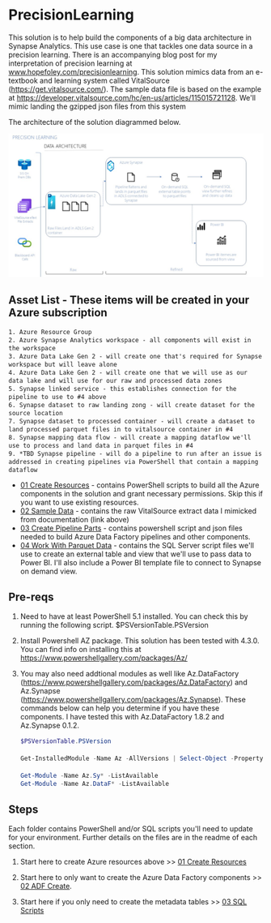 # PrecisionLearning

This solution is to help build the components of a big data architecture in Synapse Analytics.  This use case is one that tackles one data source in a precision learning.  There is an accompanying blog post for my interpretation of precision learning at www.hopefoley.com/precisionlearning.  This solution mimics data from an e-textbook and learning system called VitalSource (https://get.vitalsource.com/).  The sample data file is based on the example at https://developer.vitalsource.com/hc/en-us/articles/115015721128.  We'll mimic landing the gzipped json files from this system
	
The architecture of the solution diagrammed below.  

![alt text](https://github.com/hfoley/EDU/blob/master/images/Hope%20Precision%20Learning.jpg?raw=true)

## Asset List - These items will be created in your Azure subscription 
	1. Azure Resource Group
	2. Azure Synapse Analytics workspace - all components will exist in the workspace
	3. Azure Data Lake Gen 2 - will create one that's required for Synapse workspace but will leave alone 
	4. Azure Data Lake Gen 2 - will create one that we will use as our data lake and will use for our raw and processed data zones 
	5. Synapse linked service - this establishes connection for the pipeline to use to #4 above 
	6. Synapse dataset to raw landing zong - will create dataset for the source location 
	7. Synapse dataset to processed container - will create a dataset to land processed parquet files in to vitalsource container in #4
	8. Synapse mapping data flow - will create a mapping dataflow we'll use to process and land data in parquet files in #4
	9. *TBD Synapse pipeline - will do a pipeline to run after an issue is addressed in creating pipelines via PowerShell that contain a mapping dataflow
	
* [01 Create Resources](https://github.com/hfoley/SynapseLoadV2/tree/master/01%20Create%20Resources)   - contains PowerShell scripts to build all the Azure components in the solution and grant necessary permissions. Skip this if you want to use existing resources.  
* [02 Sample Data](https://github.com/hfoley/SynapseLoadV2/tree/master/01%20Create%20Resources)   - contains the raw VitalSource extract data I mimicked from documentation (link above)
* [03 Create Pipeline Parts](https://github.com/hfoley/SynapseLoadV2/tree/master/02%20ADF%20Create)   - contains powershell script and json files needed to build Azure Data Factory pipelines and other components.    
* [04 Work With Parquet Data](https://github.com/hfoley/SynapseLoadV2/tree/master/03%20SQL%20Scripts)  - contains the SQL Server script files we'll use to create an external table and view that we'll use to pass data to Power BI.  I'll also include a Power BI template file to connect to Synapse on demand view.  

## Pre-reqs
1. Need to have at least PowerShell 5.1 installed.  You can check this by running the following script. 
	$PSVersionTable.PSVersion
2. Install Powershell AZ package.  This solution has been tested with 4.3.0.  You can find info on installing this at https://www.powershellgallery.com/packages/Az/
3. You may also need addtional modules as well like Az.DataFactory (https://www.powershellgallery.com/packages/Az.DataFactory) and Az.Synapse (https://www.powershellgallery.com/packages/Az.Synapse).  These commands below can help you determine if you have these components. I have tested this with Az.DataFactory 1.8.2 and Az.Synapse 0.1.2.  

	```powershell
	$PSVersionTable.PSVersion

	Get-InstalledModule -Name Az -AllVersions | Select-Object -Property Name, Version

	Get-Module -Name Az.Sy* -ListAvailable
	Get-Module -Name Az.DataF* -ListAvailable
	```

## Steps 
Each folder contains PowerShell and/or SQL scripts you'll need to update for your environment.  Further details on the files are in the readme of each section.  

1. Start here to create Azure resources above >> [01 Create Resources](https://github.com/hfoley/SynapseLoadV2/tree/master/01%20Create%20Resources) 

2. Start here to only want to create the Azure Data Factory components >> [02 ADF Create](https://github.com/hfoley/SynapseLoadV2/tree/master/02%20ADF%20Create).  

3. Start here if you only need to create the metadata tables >> [03 SQL Scripts](https://github.com/hfoley/SynapseLoadV2/tree/master/03%20SQL%20Scripts)






		

	
	

